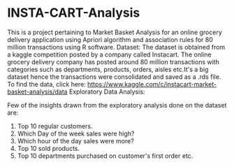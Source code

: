 # INSTA-CART-Analysis

This is a project pertaining to Market Basket Analysis for an online grocery delivery application using Apriori algorithm and association rules for 80 million transactions using R software.
Dataset:
The dataset is obtained from a kaggle competition posted by a  company called Instacart. The online grocery delivery company has posted around 80 million transactions with categories such as departments, products, orders, aisles etc.It's a big dataset hence the transactions were consolidated and saved as a .rds file. 
To find the data, click here: https://www.kaggle.com/c/instacart-market-basket-analysis/data 
Exploratory Data Analysis:



Few of the insights drawn from the exploratory analysis done on the dataset are: 

1) Top 10 regular customers.
2) Which Day of the week sales were high?
3) Which hour of the day sales were more?
4) Top 10 sold products.
5) Top 10 departments purchased on customer's first order etc.

